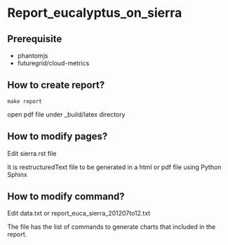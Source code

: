 Report_eucalyptus_on_sierra
===========================

Prerequisite
------------
- phantomjs
- futuregrid/cloud-metrics

How to create report?
---------------------
``make report``

open pdf file under _build/latex directory

How to modify pages?
--------------------

Edit sierra.rst file

It is restructuredText file to be generated in a html or pdf file using Python Sphinx

How to modify command?
----------------------

Edit data.txt or report_euca_sierra_201207to12.txt

The file has the list of commands to generate charts that included in the report.
